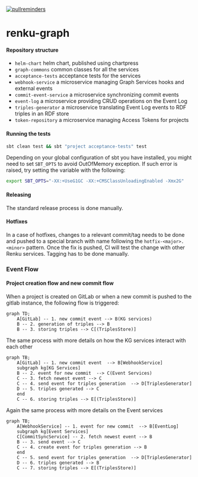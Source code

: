 [![pullreminders](https://pullreminders.com/badge.svg)](https://pullreminders.com?ref=badge)

# renku-graph

#### Repository structure

- `helm-chart` helm chart, published using chartpress
- `graph-commons` common classes for all the services
- `acceptance-tests` acceptance tests for the services
- `webhook-service` a microservice managing Graph Services hooks and external events
- `commit-event-service` a microservice synchronizing commit events
- `event-log` a microservice providing CRUD operations on the Event Log
- `triples-generator` a microservice translating Event Log events to RDF triples in an RDF store
- `token-repository` a microservice managing Access Tokens for projects

#### Running the tests

```bash
sbt clean test && sbt "project acceptance-tests" test
```

Depending on your global configuration of sbt you have installed, you might need to set `SBT_OPTS` to avoid OutOfMemory exception. 
If such error is raised, try setting the variable with the following:

```bash
export SBT_OPTS="-XX:+UseG1GC -XX:+CMSClassUnloadingEnabled -Xmx2G"
```

#### Releasing

The standard release process is done manually.

#### Hotfixes

In a case of hotfixes, changes to a relevant commit/tag needs to be done and pushed to a special branch with name
following the `hotfix-<major>.<minor>` pattern. Once the fix is pushed, CI will test the change with other Renku
services. Tagging has to be done manually.

### Event Flow

#### Project creation flow and new commit flow

When a project is created on GitLab or when a new commit is pushed to the gitlab instance, the following flow is
triggered:

```mermaid
graph TD;
    A[GitLab] -- 1. new commit event --> B(KG services) 
    B -- 2. generation of triples --> B
    B -- 3. storing triples --> C[(TriplesStore)]

```

The same process with more details on how the KG services interact with each other

```mermaid
graph TB;
    A[GitLab] -- 1. new commit event  --> B[WebhookService]
    subgraph kg[KG Services]
    B -- 2. event for new commit  --> C(Event Services)
    C -- 3. fetch newest event --> C
    C -- 4. send event for triples generation  --> D[TriplesGenerator]
    D -- 5. triples generated --> C
    end
    C -- 6. storing triples --> E[(TriplesStore)]
```

Again the same process with more details on the Event services

```mermaid
graph TB;
    A[WebhookService] -- 1. event for new commit  --> B[EventLog]
    subgraph kg[Event Services]
    C[CommitSyncService] -- 2. fetch newest event --> B
    B -- 3. send event --> C
    C -- 4. create event for triples generation --> B
    end
    C -- 5. send event for triples generation  --> D[TriplesGenerator]
    D -- 6. triples generated --> B
    C -- 7. storing triples --> E[(TriplesStore)]
```

